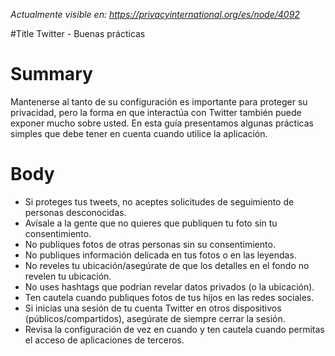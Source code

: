 *Actualmente visible en: https://privacyinternational.org/es/node/4092*

#Title
Twitter - Buenas prácticas


# Summary

Mantenerse al tanto de su configuración es importante para proteger su privacidad, pero la forma en que interactúa con Twitter también puede exponer mucho sobre usted. En esta guía presentamos algunas prácticas simples que debe tener en cuenta cuando utilice la aplicación.


# Body



* Si proteges tus tweets, no aceptes solicitudes de seguimiento de personas desconocidas.
* Avísale a la gente que no quieres que publiquen tu foto sin tu consentimiento.
* No publiques fotos de otras personas sin su consentimiento.
* No publiques información delicada en tus fotos o en las leyendas.
* No reveles tu ubicación/asegúrate de que los detalles en el fondo no revelen tu ubicación.
* No uses hashtags que podrían revelar datos privados (o la ubicación).
* Ten cautela cuando publiques fotos de tus hijos en las redes sociales.
* Si inicias una sesión de tu cuenta Twitter en otros dispositivos (públicos/compartidos), asegúrate de siempre cerrar la sesión.
* Revisa la configuración de vez en cuando y ten cautela cuando permitas el acceso de aplicaciones de terceros.

